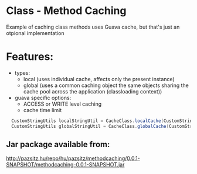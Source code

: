 # Class - Method Caching
Example of caching class methods
uses Guava cache, but that's just an otpional implementation

# Features:
- types:
    - local (uses individual cache, affects only the present instance)
    - global (uses a common caching object the same objects sharing the cache pool across the application (classloading context))
- guava specific options:
    - ACCESS or WRITE level caching
    - cache time limit

```java
  CustomStringUtils localStringUtil = CacheClass.localCache(CustomStringUtils.class, this.stringUtil, CacheClass.CacheType.ACCESS, 30);
  CustomStringUtils globalStringUtil = CacheClass.globalCache(CustomStringUtils.class, stringUtil)
```

## Jar package available from:

http://pazsitz.hu/repo/hu/pazsitz/methodcaching/0.0.1-SNAPSHOT/methodcaching-0.0.1-SNAPSHOT.jar
